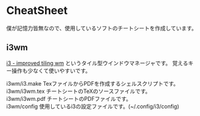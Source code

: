# CheatSheet

僕が記憶力皆無なので、使用しているソフトのチートシートを作成しています。  

## i3wm

[i3 - improved tiling wm](https://i3wm.org/ "i3 - improved tiling wm") というタイル型ウインドウマネージャです。
覚えるキー操作も少なくて使いやすいです。

i3wm/i3.make TexファイルからPDFを作成するシェルスクリプトです。  
i3wm/i3wm.tex チートシートのTeXのソースファイルです。  
i3wm/i3wm.pdf チートシートのPDFファイルです。  
i3wm/config 使用しているi3の設定ファイルです。(~/.config/i3/config)  

